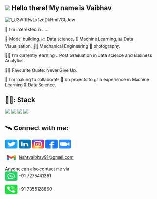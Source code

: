 # <h2 align="left"><img src="https://media.giphy.com/media/hvRJCLFzcasrR4ia7z/giphy.gif" width="25px"> Hello there! My name is Vaibhav</h2>

![1_U3WRRwLx3zeDkHmIVGLJdw](https://user-images.githubusercontent.com/87828805/144579071-9f6139c4-a52a-43a5-8a03-31f012611c47.gif)


👀 I’m interested in .....

🔡 Model building, 📈 Data science, 🔃 Machine Learning, 📊 Data Visualization, 🧑‍🔧 Mechanical Engineering 📸 photography.

👨‍🎓 I’m currently learning ...Post Graduation in Data science and Business Analytics.

👷‍♂️ Favourite Quote: Never Give Up.

🤝 I’m looking to collaborate 💞️
on projects to gain experience in Machine Learning & Data Science.

## 👨‍💻: Stack
![](https://img.shields.io/badge/Language-R-blue) ![](https://img.shields.io/badge/Language-Python-blue) ![](https://img.shields.io/badge/Theory-Statistics-orange) ![](https://img.shields.io/badge/Theory-Mathematics-orange)

## 🛰️  Connect with me:
<p align="left">
<a href="https://twitter.com/vaibhav271" target="blank"><img align="center" src="https://github.com/edent/SuperTinyIcons/blob/master/images/svg/twitter.svg" alt="vaibhav-sing-bisht" height="30" width="40" /></a>
<a href="https://www.linkedin.com/in/vaibhav-singh-bisht-27dsba/" target="blank"><img align="center" src="https://github.com/edent/SuperTinyIcons/blob/master/images/svg/linkedin.svg" alt="vaibhav-sing-bisht" height="30" width="40" /></a>
<a href="https://www.instagram.com/bishtvaibhav/" target="blank"><img align="center" src="https://github.com/edent/SuperTinyIcons/blob/master/images/svg/instagram.svg" alt="aibhav-sing-bisht" height="30" width="40" /></a>
<a href="https://www.facebook.com/vaibhav.s.bisht" target="blank"><img align="center" src="https://github.com/edent/SuperTinyIcons/blob/master/images/svg/facebook.svg" alt="vaibhav-sing-bisht" height="30" width="40" /></a>
<a href="https://us05web.zoom.us/j/4541324305?pwd=UUg3ZllDSjNwK09weFV3VEorQXROZz09" target="blank"><img align="center" src="https://github.com/edent/SuperTinyIcons/blob/master/images/svg/zoom.svg" alt="vaibhav-sing-bisht" height="30" width="40" /></a>
  
<img align="center" src="https://github.com/edent/SuperTinyIcons/blob/master/images/svg/gmail.svg" alt="vaibhav-sing-bisht" height="30" width="40" /></a>
 bishtvaibhav91@gmail.com 

Anyone can also contact me via  
<img align="center" src="https://github.com/edent/SuperTinyIcons/blob/master/images/svg/whatsapp.svg" alt="vaibhav-sing-bisht" height="30" width="40" /></a>
+91 7275441361

<img align="center" src="https://github.com/edent/SuperTinyIcons/blob/master/images/svg/phone.svg" alt="vaibhav-sing-bisht" height="30" width="40" /></a> +91 7355128860
